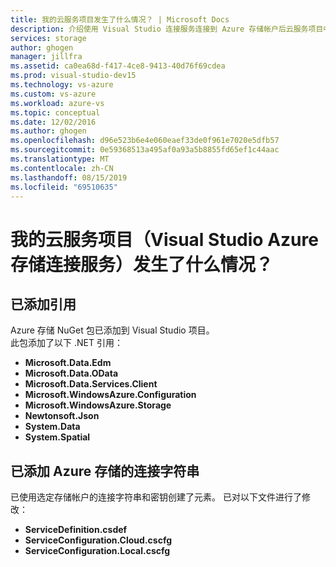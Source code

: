 ```yaml
---
title: 我的云服务项目发生了什么情况？ | Microsoft Docs
description: 介绍使用 Visual Studio 连接服务连接到 Azure 存储帐户后云服务项目中会发生什么情况
services: storage
author: ghogen
manager: jillfra
ms.assetid: ca0ea68d-f417-4ce8-9413-40d76f69cdea
ms.prod: visual-studio-dev15
ms.technology: vs-azure
ms.custom: vs-azure
ms.workload: azure-vs
ms.topic: conceptual
ms.date: 12/02/2016
ms.author: ghogen
ms.openlocfilehash: d96e523b6e4e060eaef33de0f961e7020e5dfb57
ms.sourcegitcommit: 0e59368513a495af0a93a5b8855fd65ef1c44aac
ms.translationtype: MT
ms.contentlocale: zh-CN
ms.lasthandoff: 08/15/2019
ms.locfileid: "69510635"
---
```

# <a name="what-happened-to-my-cloud-services-project-visual-studio-azure-storage-connected-service"></a>我的云服务项目（Visual Studio Azure 存储连接服务）发生了什么情况？
## <a name="references-added"></a>已添加引用
Azure 存储 NuGet 包已添加到 Visual Studio 项目。  
此包添加了以下 .NET 引用：

* **Microsoft.Data.Edm**
* **Microsoft.Data.OData**
* **Microsoft.Data.Services.Client**
* **Microsoft.WindowsAzure.Configuration**
* **Microsoft.WindowsAzure.Storage**
* **Newtonsoft.Json**
* **System.Data**
* **System.Spatial**

## <a name="connection-string-for-azure-storage-added"></a>已添加 Azure 存储的连接字符串
已使用选定存储帐户的连接字符串和密钥创建了元素。 已对以下文件进行了修改：

* **ServiceDefinition.csdef**
* **ServiceConfiguration.Cloud.cscfg**
* **ServiceConfiguration.Local.cscfg**

